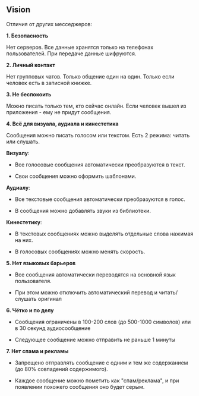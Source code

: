 ## Vision
Отличия от других месседжеров:

**1. Безопасность**

Нет серверов. Все данные хранятся только на телефонах пользователей. При передаче данные шифруются.

**2. Личный контакт**

Нет групповых чатов. Только общение один на один. Только если человек есть в записной книжке.

**3. Не беспокоить**

Можно писать только тем, кто сейчас онлайн. Если человек вышел из приложения - ему не придут сообщения.

**4. Всё для визуала, аудиала и кинестетика**

Сообщения можно писать голосом или текстом. Есть 2 режима: читать или слушать.

**Визуалу**: 

- Все голосовые сообщения автоматически преобразуются в текст. 

- Свои сообщения можно оформить шаблонами.

**Аудиалу**: 

- Все текстовые сообщения автоматически преобразуются в голос. 

- В сообщения можно добавлять звуки из библиотеки.

**Кинестетику**: 

- В текстовых сообщениях можно выделять отдельные слова нажимая на них. 

- В голосовых сообщениях можно менять скорость.

**5. Нет языковых барьеров**

- Все сообщения автоматически переводятся на основной язык пользователя.

- При этом можно отключить автоматический перевод и читать/слушать оригинал

**6. Чётко и по делу**

- Сообщения ограничены в 100-200 слов (до 500-1000 символов) или в 30 секунд аудиосообщение

- Следующее сообщение можно отправить не раньше 1 минуты

**7. Нет спама и рекламы**

- Запрещено отправлять сообщение с одним и тем же содержанием (до 80% совпадений содержимого).

- Каждое сообщение можно пометить как "спам/реклама", и при появлении похожего сообщения оно будет серым.
